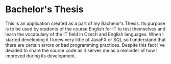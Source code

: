 # Bachelor's Thesis
This is an application created as a part of my Bachelor's Thesis. Its purpose is to be used by students of the course English 
for IT to test themselves and learn the vocabulary of the IT field in Czech and English languages. When I started developing it 
I knew very little of JavaFX or SQL so I understand that there are certain errors or bad programming practices. Despite this fact 
I've decided to share the source code as it serves me as a reminder of how I improved during its development.
